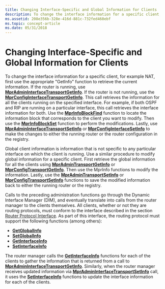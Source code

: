 ```yaml
---
title: Changing Interface-Specific and Global Information for Clients
description: To change the interface information for a specific client, for example NAT, first use the appropriate \ 0034;GetInfo \ 0034; function to retrieve the current information.
ms.assetid: 208e356b-328e-416d-881c-732fed460ebf
ms.topic: concept-article
ms.date: 05/31/2018
---
```


# Changing Interface-Specific and Global Information for Clients

To change the interface information for a specific client, for example NAT, first use the appropriate "GetInfo" function to retrieve the current information. If the router is running, use [**MprAdminInterfaceTransportGetInfo**](/windows/desktop/api/Mprapi/nf-mprapi-mpradmininterfacetransportgetinfo). If the router is not running, use the [**MprConfigInterfaceTransportGetInfo**](/windows/desktop/api/Mprapi/nf-mprapi-mprconfiginterfacetransportgetinfo). This call retrieves the information for all the clients running on the specified interface. For example, if both OSPF and RIP are running on a particular interface, this call retrieves the interface information for both. Use the [**MprInfoBlockFind**](/windows/desktop/api/Mprapi/nf-mprapi-mprinfoblockfind) function to locate the information block that corresponds to the client you want to modify. Then use the [**MprInfoBlockSet**](/windows/desktop/api/Mprapi/nf-mprapi-mprinfoblockset) function to perform the modifications. Lastly, use [**MprAdminInterfaceTransportSetInfo**](/windows/desktop/api/Mprapi/nf-mprapi-mpradmininterfacetransportsetinfo) or [**MprConfigInterfaceSetInfo**](/windows/desktop/api/Mprapi/nf-mprapi-mprconfiginterfacesetinfo) to make the changes to either the running router or the router configuration in the registry.

Global client information is information that is not specific to any particular interface on which the client is running. Use a similar procedure to modify global information for a specific client. First retrieve the global information for all the clients using [**MprAdminTransportGetInfo**](/windows/desktop/api/Mprapi/nf-mprapi-mpradmintransportgetinfo) or [**MprConfigTransportGetInfo**](/windows/desktop/api/Mprapi/nf-mprapi-mprconfigtransportgetinfo). Then use the MprInfo functions to modify the information. Lastly, use the [**MprAdminTransportSetInfo**](/windows/desktop/api/Mprapi/nf-mprapi-mpradmintransportsetinfo) or [**MprConfigTransportSetInfo**](/windows/desktop/api/Mprapi/nf-mprapi-mprconfigtransportsetinfo) functions to save the modified information back to either the running router or the registry.

Calls to the preceding administration functions go through the Dynamic Interface Manager (DIM), and eventually translate into calls from the router manager to the clients themselves. All clients, whether or not they are routing protocols, must conform to the interface described in the section [Router Protocol Interface](about-routing-protocol-interface.md). As part of this interface, the routing protocol must support the following functions (among others):

-   [**GetGlobalInfo**](/windows/desktop/api/Routprot/nc-routprot-pget_global_info)
-   [**SetGlobalInfo**](/windows/desktop/api/Routprot/nc-routprot-pset_global_info)
-   [**GetInterfaceInfo**](/windows/desktop/api/Routprot/nc-routprot-pget_interface_info)
-   [**SetInterfaceInfo**](/windows/desktop/api/Routprot/nc-routprot-pset_interface_info)

The router manager calls the [**GetInterfaceInfo**](/windows/desktop/api/Routprot/nc-routprot-pget_interface_info) functions for each of the clients to gather the information that is returned from a call to [**MprAdminInterfaceTransportGetInfo**](/windows/desktop/api/Mprapi/nf-mprapi-mpradmininterfacetransportgetinfo). Similarly, when the router manager receives updated information via [**MprAdminInterfaceTransportSetInfo**](/windows/desktop/api/Mprapi/nf-mprapi-mpradmininterfacetransportsetinfo) call, it uses the [**SetInterfaceInfo**](/windows/desktop/api/Routprot/nc-routprot-pset_interface_info) functions to update the interface information for each of the clients.

 

 




